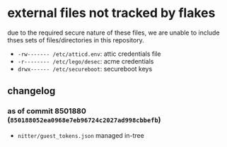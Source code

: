 # external files not tracked by flakes

due to the required secure nature of these files, we are unable to include
thses sets of files/directories in this repository.

<!-- These are coincidentally the same length. magic! -->
- `-rw------- /etc/atticd.env`: attic credentials file
- `-r-------- /etc/lego/desec`: acme credentials
- `drwx------ /etc/secureboot`: secureboot keys

## changelog
### as of commit 8501880 (`850188052ea0968e7eb96724c2027ad998cbbefb`)
- `nitter/guest_tokens.json` managed in-tree
